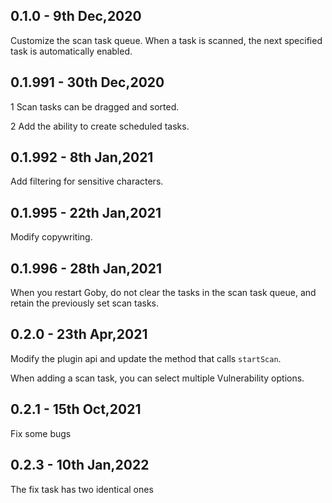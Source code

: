 ## 0.1.0 - 9th Dec,2020
Customize the scan task queue. When a task is scanned, the next specified task is automatically enabled.

## 0.1.991 - 30th Dec,2020
1 Scan tasks can be dragged and sorted.

2 Add the ability to create scheduled tasks.

## 0.1.992 - 8th Jan,2021
Add filtering for sensitive characters.

## 0.1.995  - 22th Jan,2021
Modify copywriting.

## 0.1.996  - 28th Jan,2021
When you restart Goby, do not clear the tasks in the scan task queue, and retain the previously set scan tasks.

## 0.2.0  - 23th Apr,2021
Modify the plugin api and update the method that calls `startScan`.

When adding a scan task, you can select multiple Vulnerability options.

## 0.2.1 - 15th Oct,2021
Fix some bugs

## 0.2.3 - 10th Jan,2022
The fix task has two identical ones